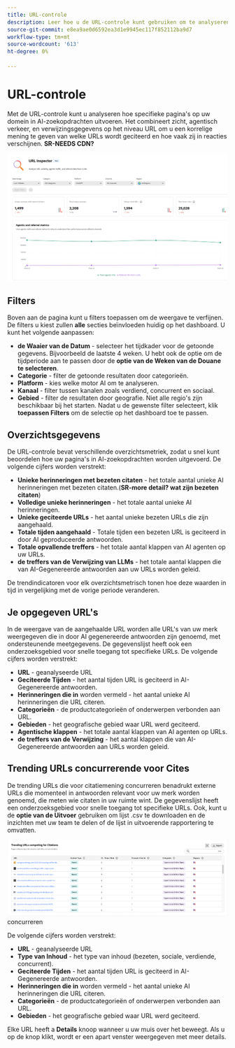```yaml
---
title: URL-controle
description: Leer hoe u de URL-controle kunt gebruiken om te analyseren hoe specifieke pagina's op uw domein in AI-zoekopdrachten uitvoeren.
source-git-commit: e8ea9ae0d6592ea3d1e9945ec117f852112ba9d7
workflow-type: tm+mt
source-wordcount: '613'
ht-degree: 0%

---
```



# URL-controle

Met de URL-controle kunt u analyseren hoe specifieke pagina&#39;s op uw domein in AI-zoekopdrachten uitvoeren. Het combineert zicht, agentisch verkeer, en verwijzingsgegevens op het niveau URL om u een korrelige mening te geven van welke URLs wordt geciteerd en hoe vaak zij in reacties verschijnen. **SR-NEEDS CDN?**

![ Inspecteur URL ](/help/dashboards/assets/url-insp.png)

## Filters

Boven aan de pagina kunt u filters toepassen om de weergave te verfijnen. De filters u kiest zullen **alle** secties beïnvloeden huidig op het dashboard. U kunt het volgende aanpassen:

* **de Waaier van de Datum** - selecteer het tijdkader voor de getoonde gegevens. Bijvoorbeeld de laatste 4 weken. U hebt ook de optie om de tijdperiode aan te passen door de **optie van de Weken van de Douane te selecteren**.
* **Categorie** - filter de getoonde resultaten door categorieën.
* **Platform** - kies welke motor AI om te analyseren.
* **Kanaal** - filter tussen kanalen zoals verdiend, concurrent en sociaal.
* **Gebied** - filter de resultaten door geografie. Niet alle regio&#39;s zijn beschikbaar bij het starten.
Nadat u de gewenste filter selecteert, klik **toepassen Filters** om de selectie op het dashboard toe te passen.

## Overzichtsgegevens

De URL-controle bevat verschillende overzichtsmetriek, zodat u snel kunt beoordelen hoe uw pagina&#39;s in AI-zoekopdrachten worden uitgevoerd. De volgende cijfers worden verstrekt:

* **Unieke herinneringen met bezeten citaten** - het totale aantal unieke AI herinneringen met bezeten citaten.(**SR-more detail? wat zijn bezeten citaten**)
* **Volledige unieke herinneringen** - het totale aantal unieke AI herinneringen.
* **Unieke geciteerde URLs** - het aantal unieke bezeten URLs die zijn aangehaald.
* **Totale tijden aangehaald** - Totale tijden een bezeten URL is geciteerd in door AI geproduceerde antwoorden.
* **Totale opvallende treffers** - het totale aantal klappen van AI agenten op uw URLs.
* **de treffers van de Verwijzing van LLMs** - het totale aantal klappen die van AI-Gegenereerde antwoorden aan uw URLs worden geleid.

De trendindicatoren voor elk overzichtsmetrisch tonen hoe deze waarden in tijd in vergelijking met de vorige periode veranderen.

## Je opgegeven URL&#39;s

In de weergave van de aangehaalde URL worden alle URL&#39;s van uw merk weergegeven die in door AI gegenereerde antwoorden zijn genoemd, met ondersteunende meetgegevens. De gegevenslijst heeft ook een onderzoeksgebied voor snelle toegang tot specifieke URLs. De volgende cijfers worden verstrekt:

* **URL** - geanalyseerde URL
* **Geciteerde Tijden** - het aantal tijden URL is geciteerd in AI-Gegenereerde antwoorden.
* **Herinneringen die in** worden vermeld - het aantal unieke AI herinneringen die URL citeren.
* **Categorieën** - de productcategorieën of onderwerpen verbonden aan URL.
* **Gebieden** - het geografische gebied waar URL werd geciteerd.
* **Agentische klappen** - het totale aantal klappen van AI agenten op URLs.
* **de treffers van de Verwijzing** - het aantal klappen die van AI-Gegenereerde antwoorden aan URLs worden geleid.

## Trending URLs concurrerende voor Cites

De trending URLs die voor citatiemening concurreren benadrukt externe URLs die momenteel in antwoorden relevant voor uw merk worden genoemd, die meten wie citaten in uw ruimte wint. De gegevenslijst heeft een onderzoeksgebied voor snelle toegang tot specifieke URLs. Ook, kunt u de **optie van de Uitvoer** gebruiken om lijst .csv te downloaden en de inzichten met uw team te delen of de lijst in uitvoerende rapportering te omvatten.

![ het Trending URLs die voor Cites ](/help/dashboards/assets/trend-url.png) concurreren

De volgende cijfers worden verstrekt:

* **URL** - geanalyseerde URL
* **Type van Inhoud** - het type van inhoud (bezeten, sociale, verdiende, concurrent).
* **Geciteerde Tijden** - het aantal tijden URL is geciteerd in AI-Gegenereerde antwoorden.
* **Herinneringen die in** worden vermeld - het aantal unieke AI herinneringen die URL citeren.
* **Categorieën** - de productcategorieën of onderwerpen verbonden aan URL.
* **Gebieden** - het geografische gebied waar URL werd geciteerd.

Elke URL heeft a **Details** knoop wanneer u uw muis over het beweegt. Als u op de knop klikt, wordt er een apart venster weergegeven met meer details.
